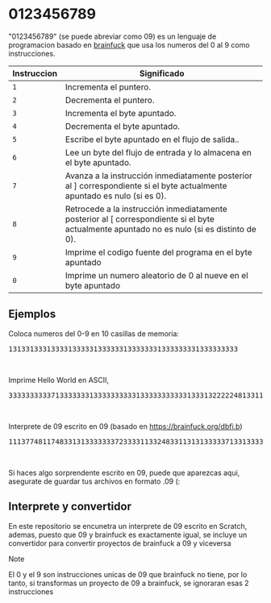# 0123456789
"0123456789" (se puede abreviar como 09) es un lenguaje de programacion basado en [brainfuck](https://es.wikipedia.org/wiki/Brainfuck) que usa los numeros del 0 al 9 como instrucciones.


| Instruccion  | Significado                                                                                                                           |
|--------|-------------------------------------------------------------------------------------------------------------------------------------------- |
| `1`    | Incrementa el puntero.                                                                                                                      |
| `2`    | Decrementa el puntero.                                                                                                                      |
| `3`    | 	Incrementa el byte apuntado.                                                                                                               |
| `4`    | Decrementa el byte apuntado.                                                                                                                |
| `5`    | Escribe el byte apuntado en el flujo de salida..                                                                                            |
| `6`    | 	Lee un byte del flujo de entrada y lo almacena en el byte apuntado.                                                                        |
| `7`    | Avanza a la instrucción inmediatamente posterior al ] correspondiente si el byte actualmente apuntado es nulo (si es 0).                    |
| `8`    | 	Retrocede a la instrucción inmediatamente posterior al [ correspondiente si el byte actualmente apuntado no es nulo (si es distinto de 0). |
| `9`    | Imprime el codigo fuente del programa en el byte apuntado                                                                                   |
| `0`    | Imprime un numero aleatorio de 0 al nueve en el byte apuntado                                                                               |

## Ejemplos
Coloca numeros del 0-9 en 10 casillas de memoria:
<pre <span class="nb">131331333133331333331333333133333331333333331333333333</span> </pre> <br>
Imprime Hello World en ASCII,
<pre <span class="nb">33333333337133333331333333333313333333333313331322222481331134442444113323333333334444444233313131</span> </pre> <br>
Interprete de 09 escrito en 09 (basado en https://brainfuck.org/dbfi.b)
<pre <span class="nb">11137748117483313133333337233331133248331131313333371331333333224831116233771741182711822482728231171817231477231481827774828332472333333333172414811811882282827728177181171183722827282311481718374118222277228272832273132247144132247132711322488817231482833114417181171188227113277282817722827283742311472231331472417223114888271324818171818171181182271131131182274111111118227111111118227141111182271611182271318227322828</span> </pre> <br>
Si haces algo sorprendente escrito en 09, puede que aparezcas aqui, asegurate de guardar tus archivos en formato .09 (:
## Interprete y convertidor
En este repositorio se encunetra un interprete de 09 escrito en Scratch, ademas, puesto que 09 y brainfuck es exactamente igual, se incluye un convertidor para convertir proyectos de brainfuck a 09 y viceversa
> [!NOTE]
> El 0 y el 9 son instrucciones unicas de 09 que brainfuck no tiene, por lo tanto, si transformas un proyecto de 09 a brainfuck, se ignoraran esas 2 instrucciones
